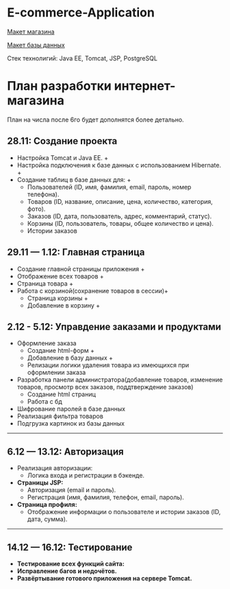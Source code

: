 # E-commerce-Application

[Макет магазина](https://github.com/EugeneKroshinsky/E-commerce-Application/blob/main/Online-Shop.pdf)

[Макет базы данных](https://github.com/EugeneKroshinsky/E-commerce-Application/blob/main/database_model.png)

Стек технолигий: Java EE, Tomcat, JSP, PostgreSQL

# План разработки интернет-магазина

План на числа после 6го будет дополнятся более детально.

## **28.11: Создание проекта**
- Настройка Tomcat и Java EE. +
- Настройка подключения к базе данных с использованием Hibernate. +
- Создание таблиц в базе данных для: +
  - Пользователей (ID, имя, фамилия, email, пароль, номер телефона).
  - Товаров (ID, название, описание, цена, количество, категория, фото).
  - Заказов (ID, дата, пользователь, адрес, комментарий, статус).
  - Корзины (ID, пользователь, товары, общее количество и цена).
  - Истории заказов 
## **29.11 — 1.12: Главная страница**
- Создание главной страницы приложения +
- Отображение всех товаров +
- Страница товара +
- Работа с корзиной(сохранение товаров в сессии)+
  - Страница корзины +
  - Добавление в корзину +
## **2.12 - 5.12: Управдение заказами и продуктами**
- Оформление заказа 
  - Создание html-форм +
  - Добавление в базу данных +
  - Релизации логики удаления товара из имеющихся при оформлении заказа
- Разработка панели администратора(добавление товаров, изменение товаров, просмотр всех заказов, поддтверждение заказов)
  - Создание html страниц
  - Работа с бд
- Шифрование паролей в базе данных
- Реализация фильтра товаров
- Подгрузка картинок из базы данных

---

## **6.12 — 13.12: Авторизация**
- Реализация авторизации:
  - Логика входа и регистрации в бэкенде.
- **Страницы JSP:**
  - Авторизация (email и пароль).
  - Регистрация (имя, фамилия, телефон, email, пароль).
- **Страница профиля:**
  - Отображение информации о пользователе и истории заказов (ID, дата, сумма).

---

## **14.12 — 16.12: Тестирование**
- **Тестирование всех функций сайта:**
- **Исправление багов и недочётов.**
- **Развёртывание готового приложения на сервере Tomcat.**

